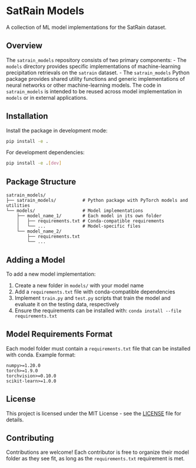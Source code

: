 # SatRain Models

A collection of ML model implementations for the SatRain dataset.

## Overview

The ``satrain_models`` repository consists of two primary components:
    - The ``models`` directory provides specific implementations of machine-learning precipitation retrievals on the ``satrain`` dataset.
    - The ``satrain_models`` Python package provides shared utility functions and generic implementations of neural networks or other machine-learning models. The code in ``satrain_models`` is intended to be reused across model implementation in ``models`` or in external applications.


## Installation

Install the package in development mode:

```bash
pip install -e .
```

For development dependencies:

```bash
pip install -e .[dev]
```

## Package Structure

```
satrain_models/
├── satrain_models/          # Python package with PyTorch models and utilities
└── models/                  # Model implementations
    ├── model_name_1/        # Each model in its own folder
    │   ├── requirements.txt # Conda-compatible requirements
    │   └── ...              # Model-specific files
    └── model_name_2/
        ├── requirements.txt
        └── ...
```

## Adding a Model

To add a new model implementation:

1. Create a new folder in `models/` with your model name
2. Add a `requirements.txt` file with conda-compatible dependencies
3. Implement ``train.py`` and ``test.py`` scripts that train the model and evaluate it on the testing data, respectively
4. Ensure the requirements can be installed with: `conda install --file requirements.txt`

## Model Requirements Format

Each model folder must contain a `requirements.txt` file that can be installed with conda. Example format:

```
numpy>=1.20.0
torch>=1.9.0
torchvision>=0.10.0
scikit-learn>=1.0.0
```

## License

This project is licensed under the MIT License - see the [LICENSE](LICENSE) file for details.

## Contributing

Contributions are welcome! Each contributor is free to organize their model folder as they see fit, as long as the `requirements.txt` requirement is met.
